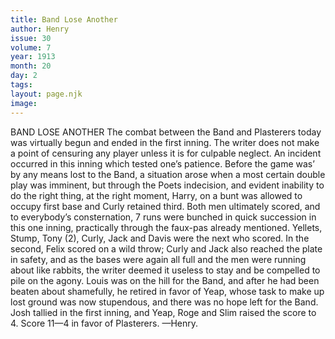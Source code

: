```yaml
---
title: Band Lose Another
author: Henry
issue: 30
volume: 7
year: 1913
month: 20
day: 2
tags:
layout: page.njk
image:
---
```

BAND LOSE ANOTHER    The combat between the Band and Plasterers today was virtually begun and ended in the first inning. The writer does not make a point of censuring any player unless it is for culpable neglect.    An incident occurred in this inning which tested one’s patience. Before the game was’ by any means lost to the Band, a situation arose when a most certain double play was imminent, but through the Poets indecision, and evident inability to do the right thing, at the right moment, Harry, on a bunt was allowed to occupy first base and Curly retained third. Both men ultimately scored, and to everybody’s consternation, 7 runs were bunched in quick succession in this one inning, practically through the faux-pas already mentioned. Yellets, Stump, Tony (2), Curly, Jack and Davis were the next who scored. In the second, Felix scored on a wild throw; Curly and Jack also reached the plate in safety, and as the bases were again all full and the men were running about like rabbits, the writer deemed it useless to stay and be compelled to pile on the agony. Louis was on the hill for the Band, and after he had been beaten about shamefully, he retired in favor of Yeap, whose task to make up lost ground was now stupendous, and there was no hope left for the Band. Josh tallied in the first inning, and Yeap, Roge and Slim raised the score to 4. Score 11—4 in favor of Plasterers. —Henry. 
